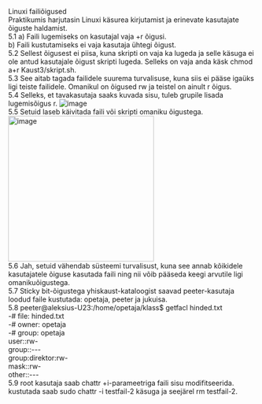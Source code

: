 Linuxi failiõigused  
Praktikumis harjutasin Linuxi käsurea kirjutamist ja erinevate kasutajate õiguste haldamist.  
5.1 a) Faili lugemiseks on kasutajal vaja +r õigusi.  
b) Faili kustutamiseks ei vaja kasutaja ühtegi õigust.  
5.2 Sellest õigusest ei piisa, kuna skripti on vaja ka lugeda ja selle käsuga ei ole 
antud kasutajale õigust skripti lugeda. Selleks on vaja anda käsk chmod a+r Kaust3/skript.sh.  
5.3 See aitab tagada failidele suurema turvalisuse, kuna siis ei pääse igaüks ligi teiste failidele. Omanikul on õigused rw ja teistel on ainult r õigus.  
5.4 Selleks, et tavakasutaja saaks kuvada sisu, tuleb grupile lisada lugemisõigus r. ![image](https://github.com/aleksiua/opsys2023/assets/145049882/a5807eb5-f47b-4b4c-8cbe-8c7ac953890f)  
5.5 Setuid laseb käivitada faili või skripti omaniku õigustega.
<img width="296" alt="image" src="https://github.com/aleksiua/opsys2023/assets/145049882/46701477-beb9-4c02-9455-b0d17d720daa">  
5.6 Jah, setuid vähendab süsteemi turvalisust, kuna see annab kõikidele kasutajatele õiguse kasutada faili ning nii võib pääseda keegi arvutile ligi omanikuõigustega.  
5.7 Sticky bit-õigustega yhiskaust-kataloogist saavad peeter-kasutaja loodud faile kustutada: opetaja, peeter ja jukuisa.  
5.8 peeter@aleksius-U23:/home/opetaja/klass$ getfacl hinded.txt  
-# file: hinded.txt    
-# owner: opetaja    
-# group: opetaja  
user::rw-  
group::---  
group:direktor:rw-  
mask::rw-  
other::---   
5.9 root kasutaja saab chattr +i-parameetriga faili sisu modifitseerida. kustutada saab sudo chattr -i testfail-2 käsuga ja seejärel rm testfail-2.
